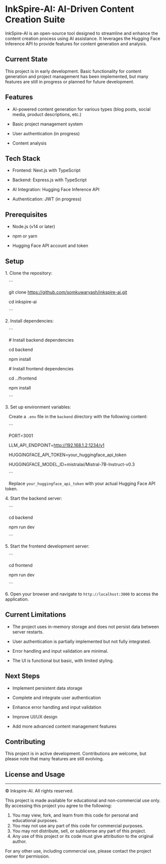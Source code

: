 # InkSpire-AI: AI-Driven Content Creation Suite

InkSpire-AI is an open-source tool designed to streamline and enhance the content creation process using AI assistance. It leverages the Hugging Face Inference API to provide features for content generation and analysis.

## Current State

This project is in early development. Basic functionality for content generation and project management has been implemented, but many features are still in progress or planned for future development.

## Features

- AI-powered content generation for various types (blog posts, social media, product descriptions, etc.)

- Basic project management system

- User authentication (in progress)

- Content analysis

## Tech Stack

- Frontend: Next.js with TypeScript

- Backend: Express.js with TypeScript

- AI Integration: Hugging Face Inference API

- Authentication: JWT (in progress)

## Prerequisites

- Node.js (v14 or later)

- npm or yarn

- Hugging Face API account and token

## Setup

1\. Clone the repository:

   ```

   git clone https://github.com/somkuwaryash/inkspire-ai.git

   cd inkspire-ai

   ```

2\. Install dependencies:

   ```

   # Install backend dependencies

   cd backend

   npm install

   # Install frontend dependencies

   cd ../frontend

   npm install

   ```

3\. Set up environment variables:

   Create a `.env` file in the `backend` directory with the following content:

   ```

   PORT=3001

   LLM_API_ENDPOINT=http://192.168.1.2:1234/v1

   HUGGINGFACE_API_TOKEN=your_huggingface_api_token

   HUGGINGFACE_MODEL_ID=mistralai/Mistral-7B-Instruct-v0.3

   ```

   Replace `your_huggingface_api_token` with your actual Hugging Face API token.

4\. Start the backend server:

   ```

   cd backend

   npm run dev

   ```

5\. Start the frontend development server:

   ```

   cd frontend

   npm run dev

   ```

6\. Open your browser and navigate to `http://localhost:3000` to access the application.

## Current Limitations

- The project uses in-memory storage and does not persist data between server restarts.

- User authentication is partially implemented but not fully integrated.

- Error handling and input validation are minimal.

- The UI is functional but basic, with limited styling.

## Next Steps

- Implement persistent data storage

- Complete and integrate user authentication

- Enhance error handling and input validation

- Improve UI/UX design

- Add more advanced content management features

## Contributing

This project is in active development. Contributions are welcome, but please note that many features are still evolving.

## License and Usage
-----------------

© Inkspire-AI. All rights reserved.

This project is made available for educational and non-commercial use only. By accessing this project you agree to the following:

1.  You may view, fork, and learn from this code for personal and educational purposes.
2.  You may not use any part of this code for commercial purposes.
3.  You may not distribute, sell, or sublicense any part of this project.
4.  Any use of this project or its code must give attribution to the original author.

For any other use, including commercial use, please contact the project owner for permission.